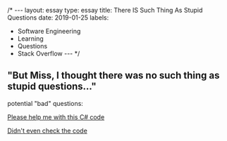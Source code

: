 /* ---
layout: essay
type: essay
title: There IS Such Thing As Stupid Questions
date: 2019-01-25
labels:
  - Software Engineering
  - Learning
  - Questions
  - Stack Overflow
--- */

## \"But Miss, I thought there was no such thing as stupid questions...\"




potential "bad" questions:

[Please help me with this C# code](https://stackoverflow.com/questions/16509390/please-help-me-with-this-c-sharp-code)

[Didn't even check the code](https://stackoverflow.com/questions/21271387/please-help-correct-html)
